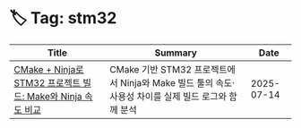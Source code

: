 # 🏷️ Tag: stm32

| Title | Summary | Date |
|-------|---------|------|
| [CMake + Ninja로 STM32 프로젝트 빌드: Make와 Ninja 속도 비교](https://github.com/MinHyeok-lee1/TIL/blob/main/2025/07/14-testNinja.md) | CMake 기반 STM32 프로젝트에서 Ninja와 Make 빌드 툴의 속도·사용성 차이를 실제 빌드 로그와 함께 분석 | 2025-07-14 |
